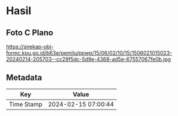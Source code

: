 # Hasil

## Foto C Plano

https://sirekap-obj-formc.kpu.go.id/b63e/pemilu/ppwp/15/06/02/10/15/1506021015023-20240214-205703--cc29f5dc-5d9e-4368-ad5e-67557067fe0b.jpg


## Metadata

| Key        | Value               |
| ---------- | ------------------- |
| Time Stamp | 2024-02-15 07:00:44 |



